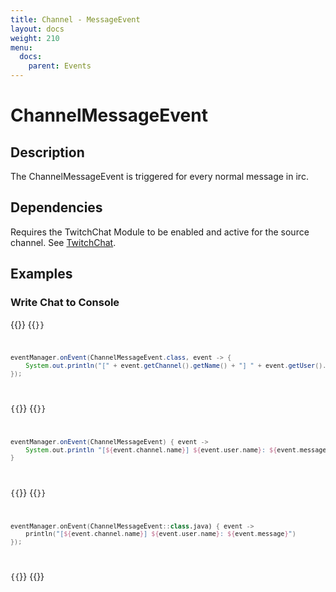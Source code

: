 ```yaml
---
title: Channel - MessageEvent
layout: docs
weight: 210
menu: 
  docs:
    parent: Events
---
```


# ChannelMessageEvent

## Description

The ChannelMessageEvent is triggered for every normal message in irc.

## Dependencies

Requires the TwitchChat Module to be enabled and active for the source channel. See [TwitchChat](../../chat).

## Examples

### Write Chat to Console

{{<codeblocks>}}
{{<code Java>}}
```java
eventManager.onEvent(ChannelMessageEvent.class, event -> {
	System.out.println("[" + event.getChannel().getName() + "] " + event.getUser().getName() + ": " + event.getMessage());
});
```
{{</code>}}
{{<code Groovy>}}
```groovy
eventManager.onEvent(ChannelMessageEvent) { event ->
	System.out.println "[${event.channel.name}] ${event.user.name}: ${event.message}"
}
```
{{</code>}}
{{<code Kotlin>}}
```kotlin
eventManager.onEvent(ChannelMessageEvent::class.java) { event ->
	println("[${event.channel.name}] ${event.user.name}: ${event.message}")
});
```
{{</code>}}
{{</codeblocks>}}
